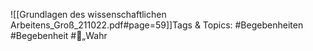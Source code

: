 
![[Grundlagen des wissenschaftlichen Arbeitens_Groß_211022.pdf#page=59]]Tags & Topics:
   #Begebenheiten
   #Begebenheit
   #„Wahr